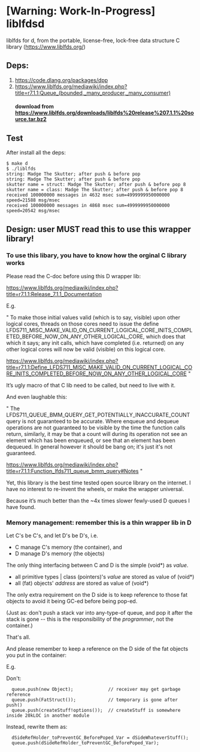 # [Warning: Work-In-Progress] liblfdsd
liblfds for d, from the portable, license-free, lock-free data structure C library (https://www.liblfds.org/)

## Deps:
1. https://code.dlang.org/packages/dpp
2. https://www.liblfds.org/mediawiki/index.php?title=r7.1.1:Queue_(bounded,_many_producer,_many_consumer) 
   #### download from https://www.liblfds.org/downloads/liblfds%20release%207.1.1%20source.tar.bz2

## Test

After install all the deps:

```
$ make d
$ ./liblfds
string: Madge The Skutter; after push & before pop
string: Madge The Skutter; after push & before pop
skutter name = struct: Madge The Skutter; after push & before pop 8
skutter name = class: Madge The Skutter; after push & before pop 8
received 100000000 messages in 4632 msec sum=4999999950000000 speed=21588 msg/msec
received 100000000 messages in 4868 msec sum=4999999950000000 speed=20542 msg/msec
```

## Design: user MUST read this to use this wrapper library!

### To use this libary, you have to know how the orginal C library works

Please read the C-doc before using this D wrapper lib:

https://www.liblfds.org/mediawiki/index.php?title=r7.1.1:Release_7.1.1_Documentation

E.g.

"
To make those initial values valid (which is to say, visible) upon other logical cores, threads on those cores need to issue the define
 LFDS711_MISC_MAKE_VALID_ON_CURRENT_LOGICAL_CORE_INITS_COMPLETED_BEFORE_NOW_ON_ANY_OTHER_LOGICAL_CORE, which does that which it says; any init calls, which have completed (i.e. returned) on any other logical cores will now be valid (visible) on this logical core.

https://www.liblfds.org/mediawiki/index.php?title=r7.1.1:Define_LFDS711_MISC_MAKE_VALID_ON_CURRENT_LOGICAL_CORE_INITS_COMPLETED_BEFORE_NOW_ON_ANY_OTHER_LOGICAL_CORE
"

It’s ugly macro of that C lib need to be called, but need to live with it.

And even laughable this:

"
The LFDS711_QUEUE_BMM_QUERY_GET_POTENTIALLY_INACCURATE_COUNT query is not guaranteed to be accurate. Where enqueue and dequeue operations are not guaranteed to be visible by the time the function calls return, similarly, it may be that a count will during its operation not see an element which has been enqueued, or see that an element has been dequeued. In general however it should be bang on; it's just it's not guaranteed.

https://www.liblfds.org/mediawiki/index.php?title=r7.1.1:Function_lfds711_queue_bmm_query#Notes
"

Yet, this library is the best time tested open source library on the internet. I have no interest to re-invent the wheels, or make the wrapper universal.

Because it’s much better than the ~4x times slower fewly-used D queues I have found.


### Memory management: remember this is a thin wrapper lib in D

Let C's be C's, and let D's be D's, i.e.

* C manage C's memory (the container), and
* D manage D's memory (the objects)

The only thing interfacing between C and D is the simple (void*) as *value*.

* all primitive types | class (pointers)'s *value* are stored as value of (void*)
* all (fat) objects' *address* are stored as value of (void*)

The only extra requirement on the D side is to keep reference to those fat objects to avoid it being GC-ed before being pop-ed.

(Just as: don't push a stack var into any-type-of queue, and pop it after the stack is gone -- this is the responsibility of the *programmer*, not the container.)

That's all.

And please remember to keep a reference on the D side of the fat objects you put in the container:

E.g.

Don't:
```
  queue.push(new Object);             // receiver may get garbage reference
  queue.push(FatStruct());            // temporary is gone after push()
  queue.push(createStuff!options());  // createStuff is somewhere inside 20kLOC in another module
```

Instead, rewrite them as:

```
  dSideRefHolder_toPreventGC_BeforePoped_Var = dSideWhateverStuff();
  queue.push(dSideRefHolder_toPreventGC_BeforePoped_Var);
```
